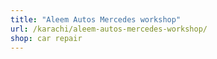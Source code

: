 ```yaml
---
title: "Aleem Autos Mercedes workshop"
url: /karachi/aleem-autos-mercedes-workshop/
shop: car repair
---
```

